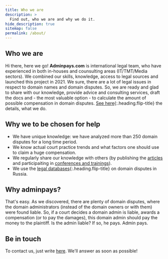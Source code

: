 ```yaml
---
title: Who we are
description: >
  Find out, who we are and why we do it.
hide_description: true
sitemap: false
permalink: /about/
---
```


## Who we are

Hi there, here we go! **Adminpays.com** is international legal team, who have experienced in both in-houses and counsulting areas (IT/TMT/Media sectors). We combined our skills, knowledge, access to legal sources and launched this project in 2021. We sure, there are a lot of legal issues in respect to domain names and domain disputes. So, we are ready and glad to share with our knowledge, provide advice and consulting services, draft the docs and - the most valuable option - to calculate the amount of possible compensation in domain disputes. [See here]{:.heading.flip-title} the details, what we do.

## Why we to be chosen for help

* We have unique knowledge: we have analyzed more than 250 domain disputes for a long time period. 
* We know actual court practice trends and what factors one should use to claim a huge compensation.
* We regularly share our knowledge with others (by publishing the [articles] and participaiting in [conferences and trainings]).
* We use the [legal databases]{:.heading.flip-title} on domain disputes in Russia.


## Why adminpays?

That's easy. As we discovered, there are plenty of domain disputes, where the domain administrators (instead of the domain owners or with them) were found liable. So, if a court decides a domain admin is liable, awards a compensation (or to pay the damages), this domain admin should pay the money to the plaintiff. Is the admin liable? If so, he pays. Admin pays.

## Be in touch

To contact us, just write [here](https://adminpays.com/contact). We'll answer as soon as possible!

[See here]: projects/README.md
[legal databases]: projects/databases.md
[articles]: projects/publications.md
[conferences and trainings]: projects/conferences.md
